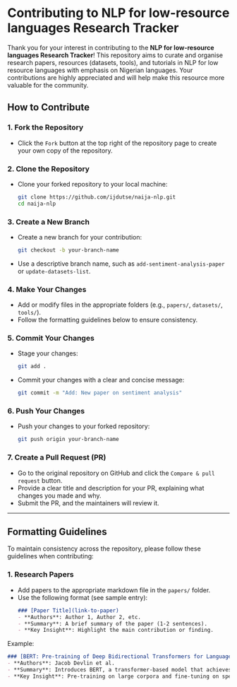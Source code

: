 # Contributing to NLP for low-resource languages Research Tracker

Thank you for your interest in contributing to the **NLP for low-resource languages Research Tracker**! This repository aims to curate and organise research papers, resources (datasets, tools), and tutorials in NLP for low resource languages with emphasis on Nigerian languages. 
Your contributions are highly appreciated and will help make this resource more valuable for the community.

## How to Contribute

### 1. **Fork the Repository**
   - Click the `Fork` button at the top right of the repository page to create your own copy of the repository.

### 2. **Clone the Repository**
   - Clone your forked repository to your local machine:
     ```bash
     git clone https://github.com/ijdutse/naija-nlp.git
     cd naija-nlp
     ```

### 3. **Create a New Branch**
   - Create a new branch for your contribution:
     ```bash
     git checkout -b your-branch-name
     ```
   - Use a descriptive branch name, such as `add-sentiment-analysis-paper` or `update-datasets-list`.

### 4. **Make Your Changes**
   - Add or modify files in the appropriate folders (e.g., `papers/`, `datasets/`, `tools/`).
   - Follow the formatting guidelines below to ensure consistency.

### 5. **Commit Your Changes**
   - Stage your changes:
     ```bash
     git add .
     ```
   - Commit your changes with a clear and concise message:
     ```bash
     git commit -m "Add: New paper on sentiment analysis"
     ```

### 6. **Push Your Changes**
   - Push your changes to your forked repository:
     ```bash
     git push origin your-branch-name
     ```

### 7. **Create a Pull Request (PR)**
   - Go to the original repository on GitHub and click the `Compare & pull request` button.
   - Provide a clear title and description for your PR, explaining what changes you made and why.
   - Submit the PR, and the maintainers will review it.

---

## Formatting Guidelines

To maintain consistency across the repository, please follow these guidelines when contributing:

### 1. **Research Papers**
   - Add papers to the appropriate markdown file in the `papers/` folder.
   - Use the following format (see sample entry):
     ```markdown
     ### [Paper Title](link-to-paper)
     - **Authors**: Author 1, Author 2, etc.
     - **Summary**: A brief summary of the paper (1-2 sentences).
     - **Key Insight**: Highlight the main contribution or finding.
     ```

   Example:
   ```markdown
   ### [BERT: Pre-training of Deep Bidirectional Transformers for Language Understanding](https://arxiv.org/abs/1810.04805)
   - **Authors**: Jacob Devlin et al.
   - **Summary**: Introduces BERT, a transformer-based model that achieves state-of-the-art results in NLP tasks.
   - **Key Insight**: Pre-training on large corpora and fine-tuning on specific tasks improves performance.
